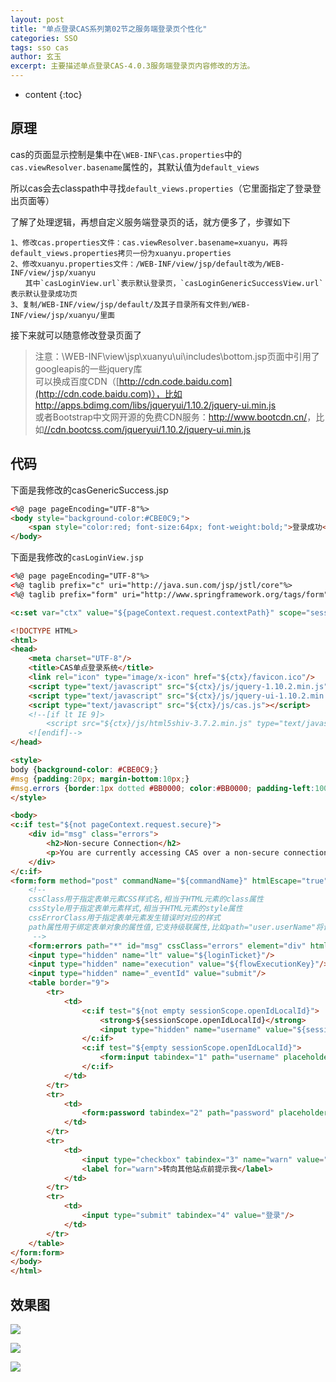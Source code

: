 ```yaml
---
layout: post
title: "单点登录CAS系列第02节之服务端登录页个性化"
categories: SSO
tags: sso cas
author: 玄玉
excerpt: 主要描述单点登录CAS-4.0.3服务端登录页内容修改的方法。
---
```


* content
{:toc}


## 原理

cas的页面显示控制是集中在`\WEB-INF\cas.properties`中的`cas.viewResolver.basename`属性的，其默认值为`default_views`

所以cas会去classpath中寻找`default_views.properties`（它里面指定了登录登出页面等）

了解了处理逻辑，再想自定义服务端登录页的话，就方便多了，步骤如下

```
1、修改cas.properties文件：cas.viewResolver.basename=xuanyu，再将default_views.properties拷贝一份为xuanyu.properties
2、修改xuanyu.properties文件：/WEB-INF/view/jsp/default改为/WEB-INF/view/jsp/xuanyu
　　其中`casLoginView.url`表示默认登录页，`casLoginGenericSuccessView.url`表示默认登录成功页
3、复制/WEB-INF/view/jsp/default/及其子目录所有文件到/WEB-INF/view/jsp/xuanyu/里面
```

接下来就可以随意修改登录页面了

> 注意：\WEB-INF\view\jsp\xuanyu\ui\includes\bottom.jsp页面中引用了googleapis的一些jquery库<br>
可以换成百度CDN（[http://cdn.code.baidu.com](http://cdn.code.baidu.com)），比如<http://apps.bdimg.com/libs/jqueryui/1.10.2/jquery-ui.min.js><br>
或者Bootstrap中文网开源的免费CDN服务：<http://www.bootcdn.cn/>，比如[//cdn.bootcss.com/jqueryui/1.10.2/jquery-ui.min.js](//cdn.bootcss.com/jqueryui/1.10.2/jquery-ui.min.js)

## 代码

下面是我修改的casGenericSuccess.jsp

```html
<%@ page pageEncoding="UTF-8"%>
<body style="background-color:#CBE0C9;">
    <span style="color:red; font-size:64px; font-weight:bold;">登录成功</span>
</body>
```

下面是我修改的`casLoginView.jsp`

```html
<%@ page pageEncoding="UTF-8"%>
<%@ taglib prefix="c" uri="http://java.sun.com/jsp/jstl/core"%>
<%@ taglib prefix="form" uri="http://www.springframework.org/tags/form"%>

<c:set var="ctx" value="${pageContext.request.contextPath}" scope="session"/>

<!DOCTYPE HTML>
<html>
<head>
    <meta charset="UTF-8"/>
    <title>CAS单点登录系统</title>
    <link rel="icon" type="image/x-icon" href="${ctx}/favicon.ico"/>
    <script type="text/javascript" src="${ctx}/js/jquery-1.10.2.min.js"></script>
    <script type="text/javascript" src="${ctx}/js/jquery-ui-1.10.2.min.js"></script>
    <script type="text/javascript" src="${ctx}/js/cas.js"></script>
    <!--[if lt IE 9]>
        <script src="${ctx}/js/html5shiv-3.7.2.min.js" type="text/javascript"></script>
    <![endif]-->
</head>

<style>
body {background-color: #CBE0C9;}
#msg {padding:20px; margin-bottom:10px;}
#msg.errors {border:1px dotted #BB0000; color:#BB0000; padding-left:100px; background:url(${ctx}/images/error.gif) no-repeat 20px center;}
</style>

<body>
<c:if test="${not pageContext.request.secure}">
    <div id="msg" class="errors">
        <h2>Non-secure Connection</h2>
        <p>You are currently accessing CAS over a non-secure connection.  Single Sign On WILL NOT WORK.  In order to have single sign on work, you MUST log in over HTTPS.</p>
    </div>
</c:if>
<form:form method="post" commandName="${commandName}" htmlEscape="true">
    <!--
    cssClass用于指定表单元素CSS样式名,相当于HTML元素的class属性
    cssStyle用于指定表单元素样式,相当于HTML元素的style属性
    cssErrorClass用于指定表单元素发生错误时对应的样式
    path属性用于绑定表单对象的属性值,它支持级联属性,比如path="user.userName"将调用表单对象getUser.getUserName()绑定表单对象的属性值
     -->
    <form:errors path="*" id="msg" cssClass="errors" element="div" htmlEscape="false"/>
    <input type="hidden" name="lt" value="${loginTicket}"/>
    <input type="hidden" name="execution" value="${flowExecutionKey}"/>
    <input type="hidden" name="_eventId" value="submit"/>
    <table border="9">
        <tr>
            <td>
                <c:if test="${not empty sessionScope.openIdLocalId}">
                    <strong>${sessionScope.openIdLocalId}</strong>
                    <input type="hidden" name="username" value="${sessionScope.openIdLocalId}"/>
                </c:if>
                <c:if test="${empty sessionScope.openIdLocalId}">
                    <form:input tabindex="1" path="username" placeholder="帐号" htmlEscape="true" maxlength="16" size="25"/>
                </c:if>
            </td>
        </tr>
        <tr>
            <td>
                <form:password tabindex="2" path="password" placeholder="密码" htmlEscape="true" maxlength="16" size="25"/>
            </td>
        </tr>
        <tr>
            <td>
                <input type="checkbox" tabindex="3" name="warn" value="true"/>
                <label for="warn">转向其他站点前提示我</label>
            </td>
        </tr>
        <tr>
            <td>
                <input type="submit" tabindex="4" value="登录"/>
            </td>
        </tr>
    </table>
</form:form>
</body>
</html>
```

## 效果图

![](https://ae01.alicdn.com/kf/Ueaa149d29623475c9aa0b45b96d5c49fz.png)

![](https://ae01.alicdn.com/kf/U0da9ea67ace04a899374ca5865da6192X.png)

![](https://ae01.alicdn.com/kf/U945e1a6ce4e04ce88bcb799d7bc91b52f.png)